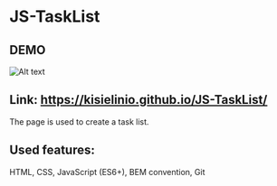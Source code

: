 # JS-TaskList
## DEMO

![Alt text](Share.png)
## Link: https://kisielinio.github.io/JS-TaskList/

The page is used to create a task list.

## Used features:

HTML, CSS, JavaScript (ES6+), BEM convention, Git
